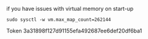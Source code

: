 if you have issues with virtual memory on start-up

```
sudo sysctl -w vm.max_map_count=262144
```

Token
3a31898f127d91155efa492687ee6def20df6ba1


